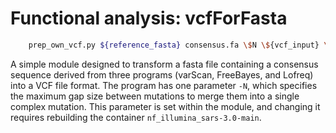 # Functional analysis: vcfForFasta

```Bash
    prep_own_vcf.py ${reference_fasta} consensus.fa \$N \${vcf_input} \${vcf_output}
```

A simple module designed to transform a fasta file containing a consensus sequence derived from three programs (varScan, FreeBayes, and Lofreq) into a VCF file format. The program has one parameter `-N`, which specifies the maximum gap size between mutations to merge them into a single complex mutation. This parameter is set within the module, and changing it requires rebuilding the container `nf_illumina_sars-3.0-main`.
